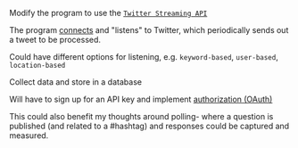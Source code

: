 Modify the program to use the <a href="https://dev.twitter.com/docs/streaming-apis" target="_blank">`Twitter Streaming API`</a>

The program <a href="https://dev.twitter.com/docs/streaming-apis/connecting" target="_blank">connects</a>
and "listens" to Twitter, which periodically sends out a tweet to be processed.

Could have different options for listening, e.g. `keyword-based`, `user-based`, `location-based`

Collect data and store in a database

Will have to sign up for an API key and implement <a href="https://dev.twitter.com/docs/auth/authorizing-request" target="_blank">authorization (OAuth)</a>

This could also benefit my thoughts around polling- where a question is published
(and related to a #hashtag) and responses could be captured and measured.